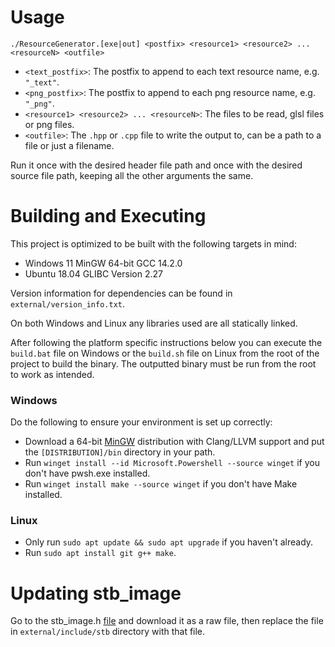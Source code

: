 # Usage
`./ResourceGenerator.[exe|out] <postfix> <resource1> <resource2> ... <resourceN> <outfile>`

- `<text_postfix>`: The postfix to append to each text resource name, e.g. `"_text"`.
- `<png_postfix>`: The postfix to append to each png resource name, e.g. `"_png"`.
- `<resource1> <resource2> ... <resourceN>`: The files to be read, glsl files or png files.
- `<outfile>`: The `.hpp` or `.cpp` file to write the output to, can be a path to a file or just a filename.

Run it once with the desired header file path and once with the desired source file path, keeping all the other
arguments the same.

# Building and Executing
This project is optimized to be built with the following targets in mind:
- Windows 11 MinGW 64-bit GCC 14.2.0
- Ubuntu 18.04 GLIBC Version 2.27

Version information for dependencies can be found in `external/version_info.txt`.

On both Windows and Linux any libraries used are all statically linked.

After following the platform specific instructions below you can execute the `build.bat` file on Windows or the
`build.sh` file on Linux from the root of the project to build the binary. The outputted binary must be run from the
root to work as intended.

### Windows
Do the following to ensure your environment is set up correctly:
- Download a 64-bit [MinGW](https://winlibs.com/) distribution with Clang/LLVM support and put the `[DISTRIBUTION]/bin`
  directory in your path.
- Run `winget install --id Microsoft.Powershell --source winget` if you don't have pwsh.exe installed.
- Run `winget install make --source winget` if you don't have Make installed.

### Linux
- Only run `sudo apt update && sudo apt upgrade` if you haven't already.
- Run `sudo apt install git g++ make`.

# Updating stb_image
Go to the stb_image.h [file](https://github.com/nothings/stb/blob/master/stb_image.h) and download it as a raw file,
then replace the file in `external/include/stb` directory with that file.
